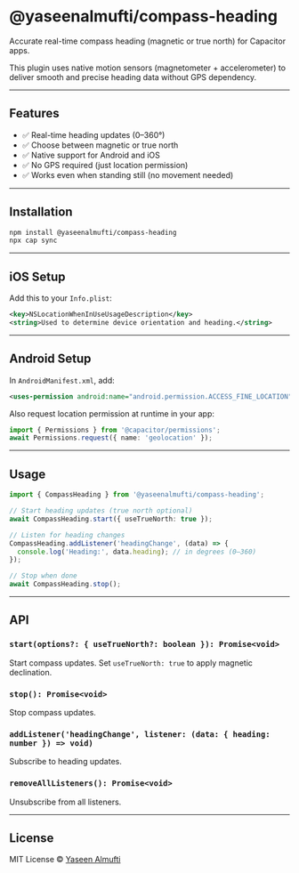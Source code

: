 # @yaseenalmufti/compass-heading

Accurate real-time compass heading (magnetic or true north) for Capacitor apps.

This plugin uses native motion sensors (magnetometer + accelerometer) to deliver smooth and precise heading data without GPS dependency.

---

## Features

- ✅ Real-time heading updates (0–360°)
- ✅ Choose between magnetic or true north
- ✅ Native support for Android and iOS
- ✅ No GPS required (just location permission)
- ✅ Works even when standing still (no movement needed)

---

## Installation

```bash
npm install @yaseenalmufti/compass-heading
npx cap sync
```

---

## iOS Setup

Add this to your `Info.plist`:

```xml
<key>NSLocationWhenInUseUsageDescription</key>
<string>Used to determine device orientation and heading.</string>
```

---

## Android Setup

In `AndroidManifest.xml`, add:

```xml
<uses-permission android:name="android.permission.ACCESS_FINE_LOCATION" />
```

Also request location permission at runtime in your app:

```ts
import { Permissions } from '@capacitor/permissions';
await Permissions.request({ name: 'geolocation' });
```

---

## Usage

```ts
import { CompassHeading } from '@yaseenalmufti/compass-heading';

// Start heading updates (true north optional)
await CompassHeading.start({ useTrueNorth: true });

// Listen for heading changes
CompassHeading.addListener('headingChange', (data) => {
  console.log('Heading:', data.heading); // in degrees (0–360)
});

// Stop when done
await CompassHeading.stop();
```

---

## API

### `start(options?: { useTrueNorth?: boolean }): Promise<void>`
Start compass updates. Set `useTrueNorth: true` to apply magnetic declination.

### `stop(): Promise<void>`
Stop compass updates.

### `addListener('headingChange', listener: (data: { heading: number }) => void)`
Subscribe to heading updates.

### `removeAllListeners(): Promise<void>`
Unsubscribe from all listeners.

---

## License

MIT License © [Yaseen Almufti](mailto:yaseenalmufti@gmail.com)

